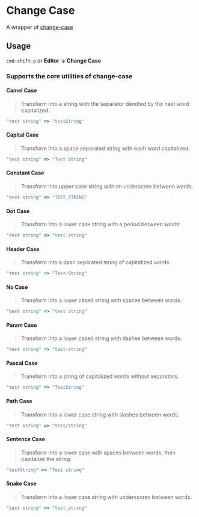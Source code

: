 # Change Case

A wrapper of [change-case](https://github.com/blakeembrey/change-case)

## Usage

`cmd-shift-p` or **Editor -> Change Case**

### Supports the core utilities of change-case

#### Camel Case

> Transform into a string with the separator denoted by the next word capitalized.

```js
"test string" => "testString"
```

#### Capital Case

> Transform into a space separated string with each word capitalized.

```js
"test string" => "Test String"
```

#### Constant Case

> Transform into upper case string with an underscore between words.

```js
"test string" => "TEST_STRING"
```

#### Dot Case

> Transform into a lower case string with a period between words.

```js
"test string" => "test.string"
```

#### Header Case

> Transform into a dash separated string of capitalized words.

```js
"test string" => "Test-String"
```

#### No Case

> Transform into a lower cased string with spaces between words.

```js
"test string" => "test string"
```

#### Param Case

> Transform into a lower cased string with dashes between words.

```js
"test string" => "test-string"
```

#### Pascal Case

> Transform into a string of capitalized words without separators.

```js
"test string" => "TestString"
```

#### Path Case

> Transform into a lower case string with slashes between words.

```js
"test string" => "test/string"
```

#### Sentence Case

> Transform into a lower case with spaces between words, then capitalize the string.

```js
"testString" => "Test string"
```

#### Snake Case

> Transform into a lower case string with underscores between words.

```js
"test string" => "test_string"
```

